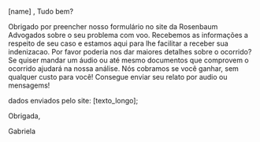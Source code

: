 [name] ,
Tudo bem? 

Obrigado por preencher nosso formulário no site da Rosenbaum Advogados sobre o seu problema com voo. Recebemos as informações a respeito de seu caso e estamos aqui para lhe facilitar a receber sua indenizacao. 
Por favor poderia nos dar maiores detalhes sobre o ocorrido? Se quiser mandar um áudio ou até mesmo documentos que comprovem o ocorrido ajudará na nossa análise. Nós cobramos se você ganhar, sem qualquer custo para você! Consegue enviar seu relato por audio ou mensagems! 

dados enviados pelo site: [texto_longo];

Obrigada,

Gabriela
